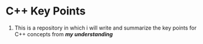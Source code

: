 # C++ Key Points
1. This is a repository in which i will write and summarize the key points for C++ concepts from ***my understanding***
